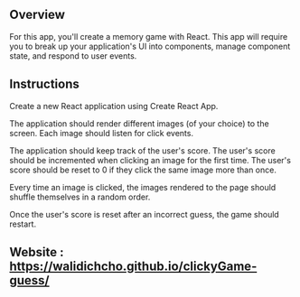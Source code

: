 

## Overview

For this app, you'll create a memory game with React. This app will require you to break up your application's UI into components, manage component state, and respond to user events.

## Instructions



Create a new React application using Create React App.


The application should render different images (of your choice) to the screen. Each image should listen for click events.


The application should keep track of the user's score. The user's score should be incremented when clicking an image for the first time. The user's score should be reset to 0 if they click the same image more than once.


Every time an image is clicked, the images rendered to the page should shuffle themselves in a random order.


Once the user's score is reset after an incorrect guess, the game should restart.

## Website : https://walidichcho.github.io/clickyGame-guess/


